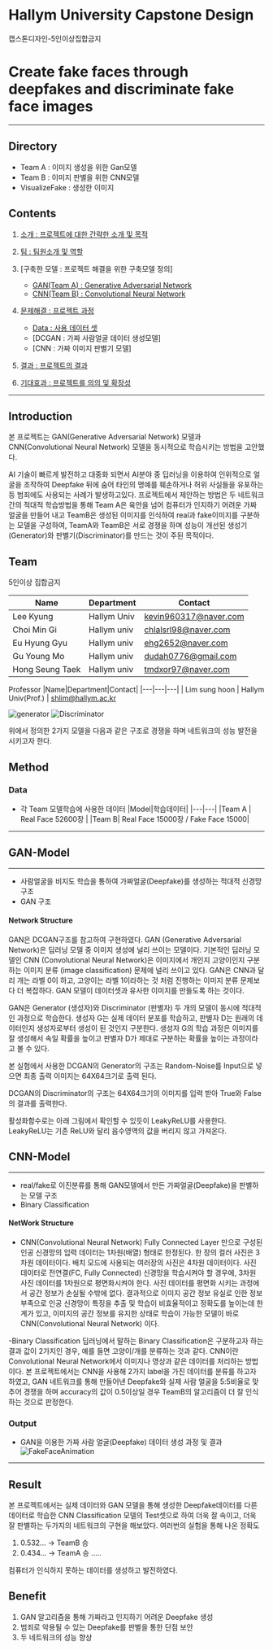 # Hallym University Capstone Design
캡스톤디자인-5인이상집합금지

# Create fake faces through deepfakes and discriminate fake face images

-----

## Directory
- Team A : 이미지 생성을 위한 Gan모델
- Team B : 이미지 판별을 위한 CNN모델
- VisualizeFake : 생성한 이미지

## Contents
1. [소개 : 프로젝트에 대한 간략한 소개 및 목적](#Introduction)
2. [팀 : 팀원소개 및 역할](#Team)
3. [구축한 모델 : 프로젝트 해결을 위한 구축모델 정의]
    - [GAN(Team A) : Generative Adversarial Network](#GAN-Model)
    - [CNN(Team B) : Convolutional Neural Network](#CNN-Model)
4. [문제해결 : 프로젝트 과정](#Method)
    - [Data : 사용 데이터 셋](#Data)
    - [DCGAN : 가짜 사람얼굴 데이터 생성모델]
    - [CNN : 가짜 이미지 판별기 모델]

5. [결과 : 프로젝트의 결과](#Result)
6. [기대효과 : 프로젝트를 의의 및 확장성](#Benefit)
----

## Introduction

본 프로젝트는 GAN(Generative Adversarial Network) 모델과 CNN(Convolutional Neural Network) 모델을 동시적으로 학습시키는 방법을 고안했다.

AI 기술이 빠르게 발전하고 대중화 되면서 AI분야 중 딥러닝을 이용하여 인위적으로 얼굴을 조작하여 Deepfake 뒤에 숨어 타인의 명예를 훼손하거나 허위 사실들을 유포하는 등 범죄에도 사용되는 사례가 발생하고있다. 
프로젝트에서 제안하는 방법은 두 네트워크 간의 적대적 학습방법을 통해 Team A은 육안을 넘어 컴퓨터가 인지하기 어려운 가짜 얼굴을 만들어 내고 TeamB은 생성된 이미지를 인식하여 real과 fake이미지를 구분하는 모델을 구성하여, TeamA와 TeamB은 서로 경쟁을 하며 성능이 개선된 생성기(Generator)와 판별기(Discriminator)를 만드는 것이 주된 목적이다.

## Team
5인이상 집합금지

|Name|Department|Contact|
|---|---|---|
| Lee Kyung | Hallym Univ | kevin960317@naver.com
| Choi Min Gi | Hallym univ | chlalsrl98@naver.com
| Eu Hyung Gyu | Hallym univ | ehg2652@naver.com
| Gu Young Mo | Hallym univ | dudah0776@gmail.com
| Hong Seung Taek | Hallym univ | tmdxor97@naver.com

Professor
|Name|Department|Contact|
|---|---|---|
| Lim sung hoon | Hallym Univ(Prof.) | shlim@hallym.ac.kr

![generator](https://user-images.githubusercontent.com/79297596/128826502-5e2613b5-128d-4e23-a99f-f8e6277eef71.jpg)
![Discriminator](https://user-images.githubusercontent.com/79297596/128826523-b4556ada-d031-4e74-a8eb-4c6e61a48013.jpg)

위에서 정의한 2가지 모델을 다음과 같은 구조로 경쟁을 하며 네트워크의 성능 발전을 시키고자 한다.

##  Method
### Data

- 각 Team 모델학습에 사용한 데이터
    |Model|학습데이터|
    |---|---|
    |Team A | Real Face 52600장 |
    |Team B| Real Face 15000장 / Fake Face 15000|

-----
## GAN-Model
-----
 - 사람얼굴을 비지도 학습을 통하여 가짜얼굴(Deepfake)를 생성하는 적대적 신경망 구조
 - GAN 구조

#### Network Structure

<div display="inlie-block">
<center><img뭐시기>
</div>

GAN은 DCGAN구조를 참고하여 구현하였다.
GAN (Generative Adversarial Network)은 딥러닝 모델 중 이미지 생성에 널리 쓰이는 모델이다. 기본적인 딥러닝 모델인 CNN (Convolutional Neural Network)은 이미지에서 개인지 고양이인지 구분하는 이미지 분류 (image classification) 문제에 널리 쓰이고 있다. GAN은 CNN과 달리 개는 라벨 0이 하고, 고양이는 라벨 1이라하는 것 처럼 진행하는 이미지 분류 문제보다 더 복잡하다. GAN 모델이 데이터셋과 유사한 이미지를 만들도록 하는 것이다.


GAN은 Generator (생성자)와 Discriminator (판별자) 두 개의 모델이 동시에 적대적인 과정으로 학습한다. 생성자 G는 실제 데이터 분포를 학습하고, 판별자 D는 원래의 데이터인지 생성자로부터 생성이 된 것인지 구분한다. 생성자 G의 학습 과정은 이미지를 잘 생성해서 속일 확률을 높이고 판별자 D가 제대로 구분하는 확률을 높이는 과정이라고 볼 수 있다.

본 실험에서 사용한 DCGAN의 Generator의 구조는 Random-Noise를 Input으로 넣으면 최종 출력 이미지는 64X64크기로 출력 된다.

DCGAN의 Discriminator의 구조는 64X64크기의 이미지를 입력 받아 True와 False의 결과를 출력한다.

활성화함수로는 아래 그림에서 확인할 수 있듯이 LeakyReLU를 사용한다. LeakyReLU는 기존 ReLU와 달리 음수영역의 값을 버리지 않고 가져온다.

## CNN-Model
-----
 - real/fake로 이진분류를 통해 GAN모델에서 만든 가짜얼굴(Deepfake)을 판별하는 모델 구조
 - Binary Classification

#### NetWork Structure

<div display="inlie-block">
<center><img뭐시기>
</div>

 - CNN(Convolutional Neural Network)
Fully Connected Layer 만으로 구성된 인공 신경망의 입력 데이터는 1차원(배열) 형태로 한정된다. 한 장의 컬러 사진은 3차원 데이터이다. 배치 모드에 사용되는 여러장의 사진은 4차원 데이터이다. 사진 데이터로 전연결(FC, Fully Connected) 신경망을 학습시켜야 할 경우에, 3차원 사진 데이터를 1차원으로 평면화시켜야 한다. 사진 데이터를 평면화 시키는 과정에서 공간 정보가 손실될 수밖에 없다. 결과적으로 이미지 공간 정보 유실로 인한 정보 부족으로 인공 신경망이 특징을 추출 및 학습이 비효율적이고 정확도를 높이는데 한계가 있고, 이미지의 공간 정보를 유지한 상태로 학습이 가능한 모델이 바로 CNN(Convolutional Neural Network) 이다.


 -Binary Classification
딥러닝에서 말하는 Binary Classification은 구분하고자 하는 결과 값이 2가지인 경우, 예를 들면 고양이/개를 분류하는 것과 같다. CNN이란 Convolutional Neural Network에서 이미지나 영상과 같은 데이터를 처리하는 방법이다. 본 프로젝트에서는 CNN을 사용해 2가지 label을 가진 데이터를 분류를 하고자 하였고, GAN 네트워크를 통해 만들어낸 Deepfake와 실제 사람 얼굴을 5:5비율로 맞추어 경쟁을 하며 accuracy의 값이 0.5이상일 경우 TeamB의 알고리즘이 더 잘 인식하는 것으로 판정한다.


### Output
 - GAN을 이용한 가짜 사람 얼굴(Deepfake) 데이터 생성 과정 및 결과
![FakeFaceAnimation](https://user-images.githubusercontent.com/79297596/129441754-fa501f94-442c-4d85-9a00-0e2467dc9411.gif)
-----

## Result
본 프로젝트에서는 실제 데이터와 GAN 모델을 통해 생성한 Deepfake데이터를 다른 데이터로 학습한 CNN Classification 모델의 Test셋으로 하여 더욱 잘 속이고, 더욱 잘 판별하는 두가지의 네트워크의 구현을 해보았다.
여러번의 실험을 통해 나온 정확도
1. 0.532... -> TeamB 승
2. 0.434... -> TeamA 승
.....

컴퓨터가 인식하지 못하는 데이터를 생성하고 발전하였다.

## Benefit
1. GAN 알고리즘을 통해 가짜라고 인지하기 어려운 Deepfake 생성
2. 범죄로 악용될 수 있는 Deepfake를 판별을 통한 단점 보안
3. 두 네트워크의 성능 향상
